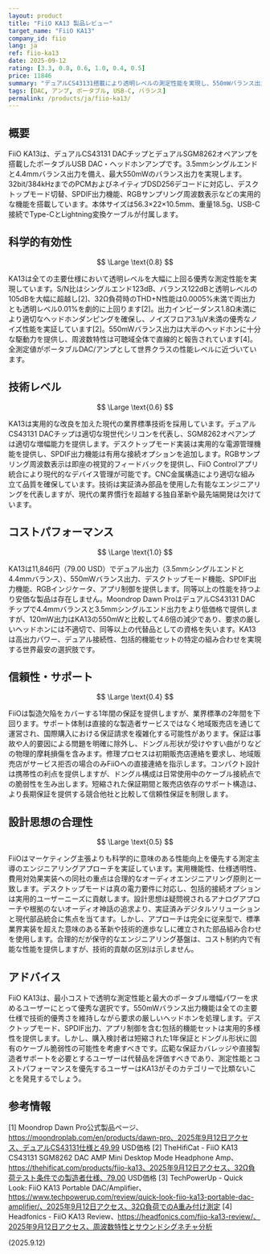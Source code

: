 ```yaml
---
layout: product
title: "FiiO KA13 製品レビュー"
target_name: "FiiO KA13"
company_id: fiio
lang: ja
ref: fiio-ka13
date: 2025-09-12
rating: [3.3, 0.8, 0.6, 1.0, 0.4, 0.5]
price: 11846
summary: "デュアルCS43131搭載により透明レベルの測定性能を実現し、550mWバランス出力を備えたポータブルDAC/アンプ。同カテゴリー内で比類なきコストパフォーマンスを提供"
tags: [DAC, アンプ, ポータブル, USB-C, バランス]
permalink: /products/ja/fiio-ka13/
---
```


## 概要

FiiO KA13は、デュアルCS43131 DACチップとデュアルSGM8262オペアンプを搭載したポータブルUSB DAC・ヘッドホンアンプです。3.5mmシングルエンドと4.4mmバランス出力を備え、最大550mWのバランス出力を実現します。32bit/384kHzまでのPCMおよびネイティブDSD256デコードに対応し、デスクトップモード切替、SPDIF出力機能、RGBサンプリング周波数表示などの実用的な機能を搭載しています。本体サイズは56.3×22×10.5mm、重量18.5g、USB-C接続でType-CとLightning変換ケーブルが付属します。

## 科学的有効性

$$ \Large \text{0.8} $$

KA13は全ての主要仕様において透明レベルを大幅に上回る優秀な測定性能を実現しています。S/N比はシングルエンド123dB、バランス122dBと透明レベルの105dBを大幅に超越し[2]、32Ω負荷時のTHD+N性能は0.0005%未満で両出力とも透明レベル0.01%を劇的に上回ります[2]。出力インピーダンス1.8Ω未満により適切なヘッドホンダンピングを確保し、ノイズフロア3.1μV未満の優秀なノイズ性能を実証しています[2]。550mWバランス出力は大半のヘッドホンに十分な駆動力を提供し、周波数特性は可聴域全体で直線的と報告されています[4]。全測定値がポータブルDAC/アンプとして世界クラスの性能レベルに近づいています。

## 技術レベル

$$ \Large \text{0.6} $$

KA13は実用的な改良を加えた現代の業界標準技術を採用しています。デュアルCS43131 DACチップは適切な現世代シリコンを代表し、SGM8262オペアンプは適切な増幅能力を提供します。デスクトップモード実装は実用的な電源管理機能を提供し、SPDIF出力機能は有用な接続オプションを追加します。RGBサンプリング周波数表示は即座の視覚的フィードバックを提供し、FiiO Controlアプリ統合により現代的なデバイス管理が可能です。CNC金属構造により適切な組み立て品質を確保しています。技術は実証済み部品を使用した有能なエンジニアリングを代表しますが、現代の業界慣行を超越する独自革新や最先端開発は欠けています。

## コストパフォーマンス

$$ \Large \text{1.0} $$

KA13は11,846円（79.00 USD）でデュアル出力（3.5mmシングルエンドと4.4mmバランス）、550mWバランス出力、デスクトップモード機能、SPDIF出力機能、RGBインジケータ、アプリ制御を提供します。同等以上の性能を持つより安価な製品は存在しません。Moondrop Dawn ProはデュアルCS43131 DACチップで4.4mmバランスと3.5mmシングルエンド出力をより低価格で提供しますが、120mW出力はKA13の550mWと比較して4.6倍の減少であり、要求の厳しいヘッドホンには不適切で、同等以上の代替品としての資格を失います。KA13は高出力パワー、デュアル接続性、包括的機能セットの特定の組み合わせを実現する世界最安の選択肢です。

## 信頼性・サポート

$$ \Large \text{0.4} $$

FiiOは製造欠陥をカバーする1年間の保証を提供しますが、業界標準の2年間を下回ります。サポート体制は直接的な製造者サービスではなく地域販売店を通じて運営され、国際購入における保証請求を複雑化する可能性があります。保証は事故や人的要因による問題を明確に除外し、ドングル形状が受けやすい曲がりなどの物理的摩耗損傷を含みます。修理プロセスは初期販売店連絡を要求し、地域販売店がサービス拒否の場合のみFiiOへの直接連絡を指示します。コンパクト設計は携帯性の利点を提供しますが、ドングル構成は日常使用中のケーブル接続点での脆弱性を生み出します。短縮された保証期間と販売店依存のサポート構造は、より長期保証を提供する競合他社と比較して信頼性保証を制限します。

## 設計思想の合理性

$$ \Large \text{0.5} $$

FiiOはマーケティング主張よりも科学的に意味のある性能向上を優先する測定主導のエンジニアリングアプローチを実証しています。実用機能性、仕様透明性、費用対効果実装への同社の重点は合理的なオーディオエンジニアリング原則と一致します。デスクトップモードは真の電力要件に対応し、包括的接続オプションは実用的ユーザーニーズに貢献します。設計思想は疑問視されるアナログアプローチや根拠のないオーディオ神話の追求より、実証済みデジタルソリューションと現代部品統合に焦点を当てます。しかし、アプローチは完全に従来型で、標準業界実装を超えた意味のある革新や技術的進歩なしに確立された部品組み合わせを使用します。合理的だが保守的なエンジニアリング基盤は、コスト制約内で有能な性能を提供しますが、技術的貢献の区別は示しません。

## アドバイス

FiiO KA13は、最小コストで透明な測定性能と最大のポータブル増幅パワーを求めるユーザーにとって優秀な選択です。550mWバランス出力機能は全ての主要仕様で技術的優秀さを維持しながら要求の厳しいヘッドホンを処理します。デスクトップモード、SPDIF出力、アプリ制御を含む包括的機能セットは実用的多様性を提供します。しかし、購入検討者は短縮された1年保証とドングル形状に固有のケーブル脆弱性の可能性を考慮すべきです。広範な保証カバレッジや直接製造者サポートを必要とするユーザーは代替品を評価すべきであり、測定性能とコストパフォーマンスを優先するユーザーはKA13がそのカテゴリーで比類ないことを発見するでしょう。

## 参考情報

[1] Moondrop Dawn Pro公式製品ページ、https://moondroplab.com/en/products/dawn-pro、2025年9月12日アクセス、デュアルCS43131仕様と49.99 USD価格
[2] TheHifiCat - FiiO KA13 CS43131 SGM8262 DAC AMP Mini Desktop Mode Headphone Amp、https://thehificat.com/products/fiio-ka13、2025年9月12日アクセス、32Ω負荷テスト条件での製造者仕様、79.00 USD価格
[3] TechPowerUp - Quick Look: FiiO KA13 Portable DAC/Amplifier、https://www.techpowerup.com/review/quick-look-fiio-ka13-portable-dac-amplifier/、2025年9月12日アクセス、32Ω負荷でのA重み付け測定
[4] Headfonics - FiiO KA13 Review、https://headfonics.com/fiio-ka13-review/、2025年9月12日アクセス、周波数特性とサウンドシグネチャ分析

(2025.9.12)